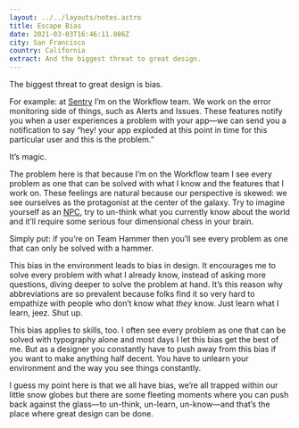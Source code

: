 ```yaml
---
layout: ../../layouts/notes.astro
title: Escape Bias
date: 2021-03-03T16:46:11.086Z
city: San Francisco
country: California
extract: And the biggest threat to great design.
---
```


The biggest threat to great design is bias.

For example: at [Sentry](https://sentry.io/) I’m on the Workflow team. We work on the error monitoring side of things, such as Alerts and Issues. These features notify you when a user experiences a problem with your app—we can send you a notification to say “hey! your app exploded at this point in time for this particular user and this is the problem.”

It’s magic.

The problem here is that because I’m on the Workflow team I see every problem as one that can be solved with what I know and the features that I work on. These feelings are natural because our perspective is skewed: we see ourselves as the protagonist at the center of the galaxy. Try to imagine yourself as an [NPC](https://en.wikipedia.org/wiki/Non-player_character), try to un-think what you currently know about the world and it’ll require some serious four dimensional chess in your brain.

Simply put: if you’re on Team Hammer then you’ll see every problem as one that can only be solved with a hammer.

This bias in the environment leads to bias in design. It encourages me to solve every problem with what I already know, instead of asking more questions, diving deeper to solve the problem at hand. It’s this reason why abbreviations are so prevalent because folks find it so very hard to empathize with people who don’t know what _they_ know. Just learn what I learn, jeez. Shut up.

This bias applies to skills, too. I often see every problem as one that can be solved with typography alone and most days I let this bias get the best of me. But as a designer you constantly have to push away from this bias if you want to make anything half decent. You have to unlearn your environment and the way you see things constantly.

I guess my point here is that we all have bias, we’re all trapped within our little snow globes but there are some fleeting moments where you can push back against the glass—to un-think, un-learn, un-know—and that’s the place where great design can be done.
